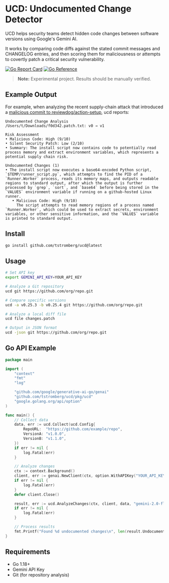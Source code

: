 # UCD: Undocumented Change Detector

UCD helps security teams detect hidden code changes between software versions using Google's Gemini AI.

It works by comparing code diffs against the stated commit messages and CHANGELOG entries, and then scoring them for maliciousness or attempts to covertly patch a critical security vulnerability.

[![Go Report Card](https://goreportcard.com/badge/github.com/tstromberg/ucd)](https://goreportcard.com/report/github.com/tstromberg/ucd)
[![Go Reference](https://pkg.go.dev/badge/github.com/tstromberg/ucd.svg)](https://pkg.go.dev/github.com/tstromberg/ucd)

> **Note:** Experimental project. Results should be manually verified.

## Example Output

For example, when analyzing the recent supply-chain attack that introduced a [malicious commit to reviewdog/action-setup](https://github.com/reviewdog/action-setup/commit/f0d342), ucd reports:

```log
Undocumented Change Analysis
/Users/t/Downloads/f0d342.patch.txt: v0 → v1

Risk Assessment
• Malicious Code: High (9/10)
• Silent Security Patch: Low (2/10)
• Summary: The install script now contains code to potentially read process memory and extract environment variables, which represents a potential supply chain risk.

Undocumented Changes (1)
• The install script now executes a base64-encoded Python script, `$TEMP/runner_script.py`, which attempts to find the PID of a `Runner.Worker` process, reads its memory maps, and outputs readable regions to standard output, after which the output is further processed by `grep`, `sort`, and `base64` before being stored in the `VALUES` environment variable if running on a github-hosted Linux runner.
   • Malicious Code: High (9/10)
     The script attempts to read memory regions of a process named `Runner.Worker`, which could be used to extract secrets, environment variables, or other sensitive information, and the `VALUES` variable is printed to standard output.
```

## Install

```bash
go install github.com/tstromberg/ucd@latest
```

## Usage

```bash
# Set API key
export GEMINI_API_KEY=YOUR_API_KEY

# Analyze a Git repository
ucd git https://github.com/org/repo.git

# Compare specific versions
ucd -a v0.25.3 -b v0.25.4 git https://github.com/org/repo.git

# Analyze a local diff file
ucd file changes.patch

# Output in JSON format
ucd -json git https://github.com/org/repo.git
```

## Go API Example

```go
package main

import (
	"context"
	"fmt"
	"log"

	"github.com/google/generative-ai-go/genai"
	"github.com/tstromberg/ucd/pkg/ucd"
	"google.golang.org/api/option"
)

func main() {
	// Collect data
	data, err := ucd.Collect(ucd.Config{
		RepoURL:  "https://github.com/example/repo",
		VersionA: "v1.0.0",
		VersionB: "v1.1.0",
	})
	if err != nil {
		log.Fatal(err)
	}

	// Analyze changes
	ctx := context.Background()
	client, err := genai.NewClient(ctx, option.WithAPIKey("YOUR_API_KEY"))
	if err != nil {
		log.Fatal(err)
	}
	defer client.Close()

	result, err := ucd.AnalyzeChanges(ctx, client, data, "gemini-2.0-flash")
	if err != nil {
		log.Fatal(err)
	}

	// Process results
	fmt.Printf("Found %d undocumented changes\n", len(result.UndocumentedChanges))
}
```

## Requirements

* Go 1.18+
* Gemini API Key
* Git (for repository analysis)

